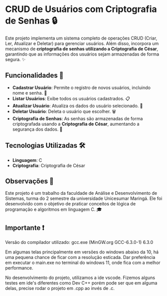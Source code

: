 # CRUD de Usuários com Criptografia de Senhas 🔒

Este projeto implementa um sistema completo de operações CRUD (Criar, Ler, Atualizar e Deletar) para gerenciar usuários. Além disso, incorpora um mecanismo de **criptografia de senhas utilizando a Criptografia de César**, garantindo que as informações dos usuários sejam armazenadas de forma segura. ✨

## Funcionalidades 🌟

- **Cadastrar Usuário**: Permite o registro de novos usuários, incluindo nome e senha. 📝
- **Listar Usuários**: Exibe todos os usuários cadastrados. 📋
- **Atualizar Usuário**: Atualiza os dados do usuário selecionado. 🔄
- **Deletar Usuário**: Deleta o usuário que escolher. 🗑️
- **Criptografia de Senhas**: As senhas são armazenadas de forma criptografada usando a **Criptografia de César**, aumentando a segurança dos dados. 🔐

## Tecnologias Utilizadas 🛠️

- **Linguagem**: C
- **Criptografia**: Criptografia de César

## Observações 📌
Este projeto é um trabalho da faculdade de Análise e Desenvolvimento de Sistemas, turma do 2 semestre da universidade Unicesumar Maringá. Ele foi desenvolvido com o objetivo de praticar conceitos de lógica de programação e algoritmos em linguagem C. 🎓


## Importante ❗
Versão do compilador utilizado: gcc.exe (MinGW.org GCC-6.3.0-1) 6.3.0

Em algumas telas principalmente em versões do windows abaixo da 10, há uma pequena chance de ficar com a resolução esticada. Dar preferência em executar o main.exe no terminal do windows 11, onde fica com a melhor performance.

No desenvolvimento do projeto, utilizamos a ide vscode. Fizemos alguns testes em ide's diferentes como Dev C++ porém pode ser que em alguma delas, precise rodar o projeto em .cpp ao invés de .c.

